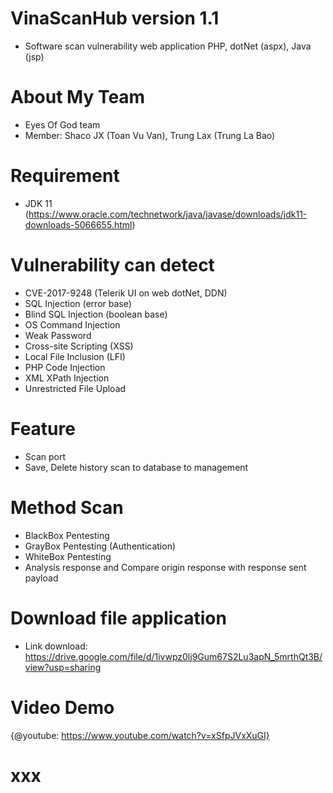# VinaScanHub version 1.1
- Software scan vulnerability web application PHP, dotNet (aspx), Java (jsp)

# About My Team
- Eyes Of God team
- Member: Shaco JX (Toan Vu Van), Trung Lax (Trung La Bao)

# Requirement
- JDK 11 (https://www.oracle.com/technetwork/java/javase/downloads/jdk11-downloads-5066655.html)

# Vulnerability can detect
 - CVE-2017-9248 (Telerik UI on web dotNet, DDN)
 - SQL Injection (error base)
 - Blind SQL Injection (boolean base)
 - OS Command Injection
 - Weak Password
 - Cross-site Scripting (XSS)
 - Local File Inclusion (LFI)
 - PHP Code Injection
 - XML XPath Injection
 - Unrestricted File Upload
# Feature
- Scan port
- Save, Delete history scan to database to management

# Method Scan
- BlackBox Pentesting
- GrayBox Pentesting (Authentication)
- WhiteBox Pentesting
- Analysis response and Compare origin response with response sent payload
# Download file application
- Link download: https://drive.google.com/file/d/1ivwpz0lj9Gum67S2Lu3apN_5mrthQt3B/view?usp=sharing

# Video Demo
{@youtube: https://www.youtube.com/watch?v=xSfpJVxXuGI}
# xxx
